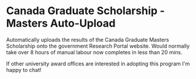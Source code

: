 # Canada Graduate Scholarship - Masters Auto-Upload
Automatically uploads the results of the Canada Graduate Masters Scholarship onto the government Research Portal website. Would normally take over 8 hours of manual labour now completes in less than 20 mins.

If other university award offices are interested in adopting this program I'm happy to chat!
